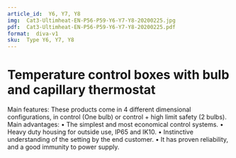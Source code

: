 ```yaml
---
article_id:  Y6, Y7, Y8
img:  Cat3-Ultimheat-EN-P56-P59-Y6-Y7-Y8-20200225.jpg
pdf:  Cat3-Ultimheat-EN-P56-P59-Y6-Y7-Y8-20200225.pdf
format:  diva-v1
sku:  Type Y6, Y7, Y8
---
```

# Temperature control boxes with bulb and capillary thermostat

Main features: These products come in 4 different dimensional configurations, 
in control (One bulb) or control + high limit safety (2 bulbs).  
Main advantages: 
• The simplest and most economical control systems.
• Heavy duty housing for outside use, IP65 and IK10.
• Instinctive understanding of the setting by the end customer.
• It has proven reliability, and a good immunity to power supply.  


